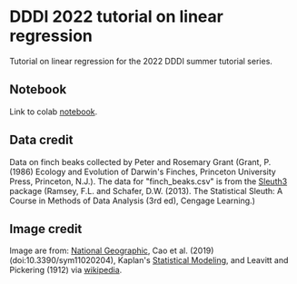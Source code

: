 # DDDI 2022 tutorial on linear regression 

Tutorial on linear regression for the 2022 DDDI summer tutorial series.

## Notebook

Link to colab [notebook](https://colab.research.google.com/github/crtwomey/DDDI2022_linreg_tutorial/blob/main/notebooks/DDDI2022_Tutorial_LinearRegression.ipynb).


## Data credit

Data on finch beaks collected by Peter and Rosemary Grant (Grant, P. (1986)
Ecology and Evolution of Darwin's Finches, Princeton University Press,
Princeton, N.J.). The data for "finch_beaks.csv" is from the
[Sleuth3](https://cran.r-project.org/web/packages/Sleuth3/index.html) package
(Ramsey, F.L. and Schafer, D.W. (2013). The Statistical Sleuth: A Course in
Methods of Data Analysis (3rd ed), Cengage Learning.)


## Image credit

Image are from: [National
Geographic](https://www.nationalgeographic.com/science/article/150211-evolution-darwin-finches-beaks-genome-science),
Cao et al. (2019) (doi:10.3390/sym11020204), Kaplan's [Statistical
Modeling](https://dtkaplan.github.io/SM2-bookdown), and Leavitt and Pickering
(1912) via
[wikipedia](https://en.wikipedia.org/wiki/Period-luminosity_relation#/media/File:HSLeavittHSCr13Fig2_1912.jpg).

